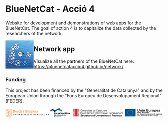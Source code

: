 # BlueNetCat - Acció 4
Website for development and demonstrations of web apps for the BlueNetCat. The goal of action 4 is to capitalize the data collected by the researchers of the network.

<img align="left" width="90" height="90" src="img/network.png">

## Network app
Visualize all the partners of the BlueNetCat here: https://bluenetcataccio4.github.io/network/



### Funding
This project has been financed by the "Generalitat de Catalunya" and by the European Union through the "Fons Europeu de Desenvolupament Regional" (FEDER).

![Funding](img/funding.png)
